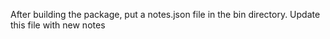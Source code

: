 After building the package, put a notes.json file in the bin directory. Update this file with new notes
